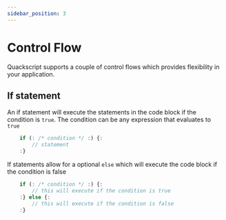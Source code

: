 ```yaml
---
sidebar_position: 3
---
```


# Control Flow

Quackscript supports a couple of control flows which provides flexibility in your application.

## If statement

An if statement will execute the statements in the code block if the condition is `true`. The condition can be any expression that evaluates to `true`

```js
    if (: /* condition */ :) {:
        // statement
    :}
```

If statements allow for a optional `else` which will execute the code block if the condition is false

```js
    if (: /* condition */ :) {:
        // this will execute if the condition is true
    :} else {:
        // this will execute if the condition is false
    :}
```